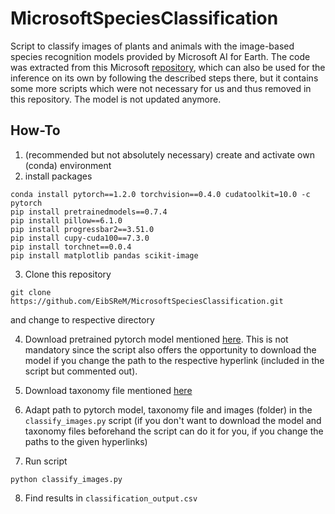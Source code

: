 # MicrosoftSpeciesClassification

Script to classify images of plants and animals with the image-based species recognition models provided by Microsoft AI for Earth. The code was extracted from this Microsoft [repository](https://github.com/microsoft/SpeciesClassification), which can also be used for the inference on its own by following the described steps there, but it contains some more scripts which were not necessary for us and thus removed in this repository. The model is not updated anymore.

## How-To

1. (recommended but not absolutely necessary) create and activate own (conda) environment 
2. install packages 
```
conda install pytorch==1.2.0 torchvision==0.4.0 cudatoolkit=10.0 -c pytorch
pip install pretrainedmodels==0.7.4
pip install pillow==6.1.0
pip install progressbar2==3.51.0
pip install cupy-cuda100==7.3.0
pip install torchnet==0.0.4
pip install matplotlib pandas scikit-image
```

3. Clone this repository 
```
git clone https://github.com/EibSReM/MicrosoftSpeciesClassification.git
``` 
and change to respective directory

4. Download pretrained pytorch model mentioned [here](https://github.com/microsoft/SpeciesClassification). This is not mandatory since the script also offers the opportunity to download the model if you change the path to the respective hyperlink (included in the script but commented out).

5. Download taxonomy file mentioned [here](https://github.com/microsoft/SpeciesClassification)

6. Adapt path to pytorch model, taxonomy file and images (folder) in the `classify_images.py` script (if you don't want to download the model and taxonomy files beforehand the script can do it for you, if you change the paths to the given hyperlinks)

7. Run script 
```
python classify_images.py
```

8. Find results in `classification_output.csv`

